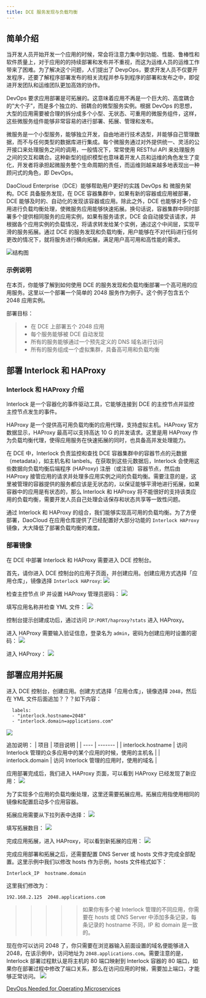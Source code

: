 ```yaml
---
title: DCE 服务发现与负载均衡
---
```


## 简单介绍

当开发人员开始开发一个应用的时候，常会将注意力集中到功能、性能、鲁棒性和软件质量上，对于应用的的持续部署和发布并不重视，而这为运维人员的运维工作带来了困难。为了解决这个问题，人们提出了 DevpOps，要求开发人员不仅要开发程序，还要了解程序部署发布的相关流程并参与到程序的部署和发布之中，即促进开发团队和运维团队更加高效的协作。

DevOps 要求应用部署是可拓展的。这意味着应用不再是一个巨大的、高度耦合的“大个子”，而是多个独立的、弱耦合的微型服务实例。根据 DevOps 的思想，大型的应用需要被合理的拆分成多个小型、无状态、可重用的微服务组件，这样，这些微服务组件能够非常容易的进行部署、拓展、管理和发布。

微服务是一个小型服务，能够独立开发，自由地进行技术选型，并能够自己管理数据，而不与任何类型的数据库进行集成。每个微服务通过对外提供统一、灵活的公开接口来处理服务之间的调用，一般情况下，常常使用 RESTful API 来处理服务之间的交互和耦合。这种新型的组织模型也意味着开发人员和运维的角色发生了变化，开发者将承担起微服务整个生命周期的责任，而运维则越来越多地表现出一种顾问式的角色，即 DevOps。

DaoCloud Enterprise（DCE）能够帮助用户更好的实践 DevOps 和 微服务架构。DCE 具备服务发现，在 DCE 容器集群中，如果有新的容器或应用被部署，DCE 能够及时的、自动化的发现该容器或应用。除此之外，DCE 也能够对多个应用进行负载均衡处理，使微服务应用能够快速拓展。换句话说，容器集群中同时部署多个提供相同服务的应用实例，如果有服务请求，DCE 会自动接受该请求，并根据各个应用实例的负载情况，将请求转发给某个实例，通过这个中间层，实现平滑的服务拓展。通过 DCE 的服务发现和负载均衡，用户能够在不对代码进行任何更改的情况下，就将服务进行横向拓展，满足用户高可用和高性能的需求。

![结构图]()


### 示例说明

在本页，你能够了解到如何使用 DCE 的服务发现和负载均衡部署一个高可用的应用服务。这里以一个部署一个简单的 2048 服务作为例子。这个例子包含五个 2048 应用实例。

部署目标：
>* 在 DCE 上部署五个 2048 应用
>* 每个服务能够被 DCE 自动发现
>* 所有的服务能够通过一个预先定义的 DNS 域名进行访问
>* 所有的服务组成一个虚拟集群，具备高可用和负载均衡


## 部署 Interlock 和 HAProxy

### Interlock 和 HAProxy 介绍

Interlock 是一个容器化的事件驱动工具，它能够连接到 DCE 的主控节点并监控主控节点发生的事件。

HAProxy 是一个提供高可用负载均衡的应用代理，支持虚拟主机。HAProxy 官方数据显示，HAProxy 最高可以支持高达 10 G 的并发请求。这里是用 HAProxy 作为负载均衡代理，使得应用服务在快速拓展的同时，也具备高并发处理能力。

在 DCE 中，Interlock 负责监控和查找 DCE 容器集群中的容器节点的元数据 （metadata），如主机名和 lanbels。在获取到这些元数据后，Interlock 会使用这些数据向负载均衡后端程序 (HAProxy) 注册（或注销）容器节点，然后由 HAProxy 接管应用的请求并处理多应用实例之间的负载均衡。需要注意的是，这里被管理的容器提供的服务都应该是无状态的，以保证能够平滑地进行拓展，如果容器中的应用是有状态的，那么 Interlock 和 HAProxy 将不能很好的支持该类应用的负载均衡，需要开发人员自己处理会话保存和状态共享等一致性问题。

通过 Interlock 和 HAProxy 的组合，我们能够实现高可用的负载均衡。为了方便部署，DaoCloud 在应用仓库提供了已经配置好大部分功能的 `Interlock HAProxy` 镜像，大大降低了部署负载均衡的难度。

### 部署镜像

在 DCE 中部署 Interlock 和 HAProxy 需要进入 DCE 控制台。

首先，请你进入 DCE 控制台的应用子页面，并创建应用。创建应用方式选择「应用仓库」，镜像选择 `Interlock HAProxy`:
![](Interlock_1.png)

检查主控节点 IP 并设置 HAProxy 管理员密码：
![](interlock_2.png)

填写应用名称并检查 YML 文件：
![](interlock_3.png)

控制台提示创建成功后，通过访问 `IP:PORT/haproxy?stats` 进入 HAProxy。

进入 HAProxy 需要输入验证信息，登录名为 `admin`，密码为创建应用时设置的密码：
![](interlock_4.jpg)

进入 HAProxy：
![](interlock_5.jpg)


## 部署应用并拓展

进入 DCE 控制台，创建应用。创建方式选择「应用仓库」，镜像选择 `2048`，然后在 YML 文件后面追加？？？如下内容：

```
  labels:
  - "interlock.hostname=2048"
  - "interlock.domain=applications.com"
```

![](interlock_6.jpg)

追加说明：
| 项目 | 项目说明 |
| ---- | ------- |
| interlock.hostname | 访问 Interlock 管理的众多应用中的某个应用的时候，使用的主机名 |
| interlock.domain | 访问 Interlock 管理的应用时，使用的域名 |


应用部署完成后，我们进入 HAProxy 页面，可以看到 HAProxy 已经发现了新应用：
![](interlock_7.jpg)

为了实现多个应用的负载均衡处理，这里还需要拓展应用。拓展应用指使用相同的镜像和配置启动多个应用容器。

拓展应用需要从下拉列表中选择：
![](interlock_8.jpg)

填写拓展数目：
![](interlock_9.png)

完成应用拓展，进入 HAProxy，可以看到新拓展的应用：
![](interlock_10.jpg)

完成应用部署和拓展之后，还需要配置 DNS Server 或 hosts 文件才完成全部配置。这里示例中我们以修改 hosts 作为示例，hosts 文件格式如下：

```
Interlock_IP  hostname.domain    
```

这里我们修改为：
```
192.168.2.125  2048.applications.com
```

>>>>> 如果你有多个被 Interlock 管理的不同应用，你需要在 hosts 或 DNS Server 中添加多条记录，每条记录的 hostname 不同，IP 和 domain 是一致的。


现在你可以访问 2048 了，你只需要在浏览器输入前面设置的域名便能够进入 2048，在该示例中，访问地址为 `2048.applications.com`。需要注意的是，Interlock 部署过程默认是将主机的 80 端口映射到 Interlock 容器的 80 端口，如果你在部署过程中修改了端口关系，那么在访问应用的时候，需要加上端口，才能够正常访问。
![](2048.png)


[DevOps Needed for Operating Microservices](http://www.infoq.com/news/2015/03/operating-microservices)































